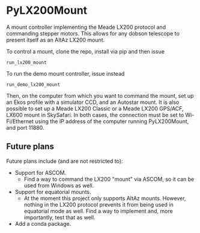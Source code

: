 PyLX200Mount
============

A mount controller implementing the Meade LX200 protocol and commanding stepper motors.
This allows for any dobson telescope to present itself as an AltAz LX200 mount.

To control a mount, clone the repo, install via pip and then issue

```
run_lx200_mount
```

To run the demo mount controller, issue instead

```
run_demo_lx200_mount
```


Then, on the computer from which you want to command the mount, set up an Ekos profile with a simulator CCD, and an Autostar mount.
It is also possible to set up a Meade LX200 Classic or a Meade LX200 GPS/ACF, LX600 mount in SkySafari.
In both cases, the connection must be set to Wi-Fi/Ethernet using the IP address of the computer running PyLX200Mount, and port 11880.

Future plans
------------

Future plans include (and are not restricted to):

  * Support for ASCOM. 
    * Find a way to command the LX200 "mount" via ASCOM, so it can be used from Windows as well.
  * Support for equatorial mounts.
    * At the moment this project only supports AltAz mounts.
      However, nothing in the LX200 protocol prevents it from being used in equatorial mode as well.
      Find a way to implement and, more importantly, test that as well.
  * Add a conda package.


